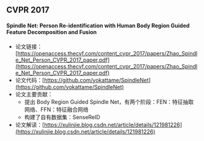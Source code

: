 ## CVPR 2017

#### Spindle Net: Person Re-identification with Human Body Region Guided Feature Decomposition and Fusion
- 论文链接：[https://openaccess.thecvf.com/content_cvpr_2017/papers/Zhao_Spindle_Net_Person_CVPR_2017_paper.pdf](https://openaccess.thecvf.com/content_cvpr_2017/papers/Zhao_Spindle_Net_Person_CVPR_2017_paper.pdf)
- 论文代码：[https://github.com/yokattame/SpindleNet](https://github.com/yokattame/SpindleNet)
- 论文主要贡献：
    - 提出 Body Region Guided Spindle Net，有两个阶段：FEN：特征抽取网络、FFN：特征融合网络
    - 构建了自有数据集：SenseReID
- 论文解读：[https://xulinjie.blog.csdn.net/article/details/121981226](https://xulinjie.blog.csdn.net/article/details/121981226)
